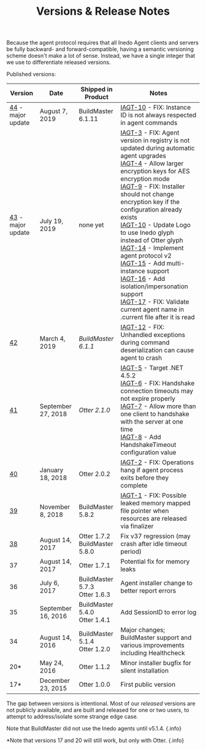 ﻿---
title: Versions & Release Notes
sequence: 30
keywords: inedo, inedo agent, upgrading
---

Because the agent protocol requires that all Inedo Agent clients and servers be fully backward- and forward-compatible, having a semantic versioning scheme doesn't make a lot of sense. Instead, we have a single integer that we use to differentiate released versions.

Published versions:

| Version | Date | Shipped in Product | Notes |
| ------- |------| ------------------ |-------|
| [44](http://cdn.inedo.com/downloads/inedo-agent/InedoAgentSetup.44.exe) - major update | August 7, 2019 | BuildMaster 6.1.11 | [IAGT-10](https://inedo.myjetbrains.com/youtrack/issue/IAGT-18) - FIX: Instance ID is not always respected in agent commands |
| [43](http://cdn.inedo.com/downloads/inedo-agent/InedoAgentSetup.43.exe) - major update | July 19, 2019 | none yet | [IAGT-3](https://inedo.myjetbrains.com/youtrack/issue/IAGT-3) - FIX: Agent version in registry is not updated during automatic agent upgrades<br/>[IAGT-4](https://inedo.myjetbrains.com/youtrack/issue/IAGT-4) - Allow larger encryption keys for AES encryption mode<br/>[IAGT-9](https://inedo.myjetbrains.com/youtrack/issue/IAGT-9) - FIX: Installer should not change encryption key if the configuration already exists<br/>[IAGT-10](https://inedo.myjetbrains.com/youtrack/issue/IAGT-10) - Update Logo to use Inedo glyph instead of Otter glyph<br/>[IAGT-14](https://inedo.myjetbrains.com/youtrack/issue/IAGT-14) - Implement agent protocol v2<br/>[IAGT-15](https://inedo.myjetbrains.com/youtrack/issue/IAGT-15) - Add multi-instance support<br/>[IAGT-16](https://inedo.myjetbrains.com/youtrack/issue/IAGT-16) - Add isolation/impersonation support<br/>[IAGT-17](https://inedo.myjetbrains.com/youtrack/issue/IAGT-17) - FIX: Validate current agent name in .current file after it is read |
| [42](http://cdn.inedo.com/downloads/inedo-agent/InedoAgentSetup.42.exe) | March 4, 2019 | *BuildMaster 6.1.1* | [IAGT-12](https://inedo.myjetbrains.com/youtrack/issue/IAGT-12) - FIX: Unhandled exceptions during command deserialization can cause agent to crash |
| [41](http://cdn.inedo.com/downloads/inedo-agent/InedoAgentSetup.41.exe) | September 27, 2018 | *Otter 2.1.0* | [IAGT-5](https://inedo.myjetbrains.com/youtrack/issue/IAGT-5) - Target .NET 4.5.2<br/>[IAGT-6](https://inedo.myjetbrains.com/youtrack/issue/IAGT-6) - FIX: Handshake connection timeouts may not expire properly<br/>[IAGT-7](https://inedo.myjetbrains.com/youtrack/issue/IAGT-7) - Allow more than one client to handshake with the server at one time<br/>[IAGT-8](https://inedo.myjetbrains.com/youtrack/issue/IAGT-8) - Add HandshakeTimeout configuration value  |
| [40](http://cdn.inedo.com/downloads/inedo-agent/InedoAgentSetup.40.exe) | January 18, 2018 | Otter 2.0.2 | [IAGT-2](https://inedo.myjetbrains.com/youtrack/issue/IAGT-2) - FIX: Operations hang if agent process exits before they complete |
| [39](http://cdn.inedo.com/downloads/inedo-agent/InedoAgentSetup.39.exe) | November 8, 2018 | BuildMaster 5.8.2 | [IAGT-1](https://inedo.myjetbrains.com/youtrack/issue/IAGT-1) - FIX: Possible leaked memory mapped file pointer when resources are released via finalizer |
| [38](http://cdn.inedo.com/downloads/inedo-agent/InedoAgentSetup.38.exe) | August 14, 2017 | Otter 1.7.2<br/>BuildMaster 5.8.0 | Fix v37 regression (may crash after idle timeout period) |
| 37 | August 14, 2017 | Otter 1.7.1 | Potential fix for memory leaks |
| 36 | July 6, 2017 | BuildMaster 5.7.3<br/>Otter 1.6.3 | Agent installer change to better report errors |
| 35 | September 16, 2016 | BuildMaster 5.4.0<br/>Otter 1.4.1 | Add SessionID to error log |
| 34 | August 14, 2016 | BuildMaster 5.1.4<br/>Otter 1.2.0 | Major changes; BuildMaster support and various improvements including Healthcheck |
| 20* | May 24, 2016 | Otter 1.1.2 | Minor installer bugfix for silent installation |
| 17* | December 23, 2015 | Otter 1.0.0 | First public version |

The gap between versions is intentional. Most of our *released* versions are not publicly available, and are built and released for one or two users, to attempt to address/isolate some strange edge case.

Note that BuildMaster did not use the Inedo agents until v5.1.4. {.info}

*Note that versions 17 and 20 will still work, but only with Otter. {.info}

